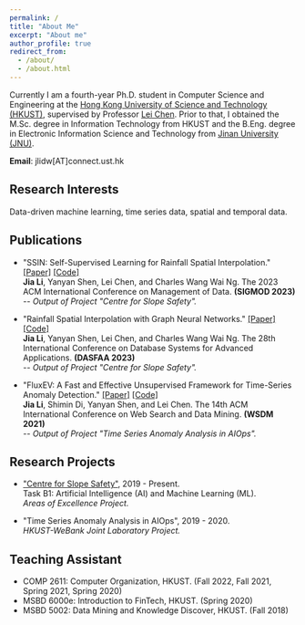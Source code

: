 ```yaml
---
permalink: /
title: "About Me"
excerpt: "About me"
author_profile: true
redirect_from: 
  - /about/
  - /about.html
---
```


<!--
PhD student at the Hong Kong University of Science and Technology

Email: jlidw[AT]connect.ust.hk
-->

Currently I am a fourth-year Ph.D. student in Computer Science and Engineering at the [Hong Kong University of Science and Technology (HKUST)](https://hkust.edu.hk/), supervised by Professor [Lei Chen](https://www.cse.ust.hk/~leichen/). 
Prior to that, I obtained the M.Sc. degree in Information Technology from HKUST and the B.Eng. degree in Electronic Information Science and Technology from [Jinan University (JNU)](https://english.jnu.edu.cn/).

**Email**: jlidw\[AT\]connect.ust.hk

## Research Interests   
Data-driven machine learning, time series data, spatial and temporal data.


## Publications  
* "SSIN: Self-Supervised Learning for Rainfall Spatial Interpolation." [\[Paper\]](https://doi.org/10.1145/3589321)  [\[Code\]](https://github.com/jlidw/SSIN)     
**Jia Li**, Yanyan Shen, Lei Chen, and Charles Wang Wai Ng. The 2023 ACM International Conference on Management of Data. **(SIGMOD 2023)**   
-- *Output of Project "Centre for Slope Safety".*

* "Rainfall Spatial Interpolation with Graph Neural Networks." [\[Paper\]](https://link.springer.com/chapter/10.1007/978-3-031-30678-5_14)  [\[Code\]](https://github.com/jlidw/GSI)      
**Jia Li**, Yanyan Shen, Lei Chen, and Charles Wang Wai Ng. The 28th International Conference on Database Systems for Advanced Applications. **(DASFAA 2023)**   
-- *Output of Project "Centre for Slope Safety".*

* "FluxEV: A Fast and Effective Unsupervised Framework for Time-Series Anomaly Detection." [\[Paper\]](https://dl.acm.org/doi/10.1145/3437963.3441823)  [\[Code\]](https://github.com/jlidw/FluxEV)    
**Jia Li**, Shimin Di, Yanyan Shen, and Lei Chen. The 14th ACM International Conference on Web Search and Data Mining. **(WSDM 2021)**   
-- *Output of Project "Time Series Anomaly Analysis in AIOps".*      

## Research Projects   
* ["Centre for Slope Safety"](https://slope-aoe.hkust.edu.hk/), 2019 - Present.      
Task B1: Artificial Intelligence (AI) and Machine Learning (ML).     
*Areas of Excellence Project.*

* "Time Series Anomaly Analysis in AIOps", 2019 - 2020.   
*HKUST-WeBank Joint Laboratory Project.*

## Teaching Assistant
* COMP 2611: Computer Organization, HKUST. (Fall 2022, Fall 2021, Spring 2021, Spring 2020)   
* MSBD 6000e: Introduction to FinTech, HKUST. (Spring 2020)  
* MSBD 5002: Data Mining and	 Knowledge Discover, HKUST. (Fall 2018)   

